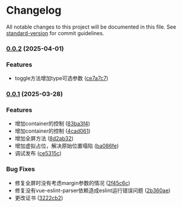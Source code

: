 # Changelog

All notable changes to this project will be documented in this file. See [standard-version](https://github.com/conventional-changelog/standard-version) for commit guidelines.

### [0.0.2](https://github.com/cdxxiaomao/fullscreen-element/compare/v0.0.1...v0.0.2) (2025-04-01)


### Features

* toggle方法增加type可选参数 ([ce7a7c7](https://github.com/cdxxiaomao/fullscreen-element/commit/ce7a7c7b5c4833cefdd4c727dd682bde4866dcbf))

### [0.0.1](https://github.com/cdxxiaomao/fullscreen-element/compare/v1.0.0...v0.0.1) (2025-03-28)


### Features

* 增加container的控制 ([83ba3f4](https://github.com/cdxxiaomao/fullscreen-element/commit/83ba3f45ff42bfc0e78eb9558490826e3251ec72))
* 增加container的控制 ([4cad061](https://github.com/cdxxiaomao/fullscreen-element/commit/4cad0615a4d59a74bfa45427dc1e1f6f1bf05c61))
* 增加全屏方法 ([8d2ab32](https://github.com/cdxxiaomao/fullscreen-element/commit/8d2ab32f0346271c2a3bbcd7bec4c5c25a3cbf60))
* 增加虚拟占位，解决原始位置塌陷 ([ba086fe](https://github.com/cdxxiaomao/fullscreen-element/commit/ba086fe2c94082b63c3ca801b08ecfcf06dc2fda))
* 调试发布 ([ce5315c](https://github.com/cdxxiaomao/fullscreen-element/commit/ce5315c52468421fc6639044aacdb477c71bea4f))


### Bug Fixes

* 修复全屏时没有考虑margin参数的情况 ([2f45c6c](https://github.com/cdxxiaomao/fullscreen-element/commit/2f45c6cc19be63430b3af5a5c41171a8d6784862))
* 修复没有vue-eslint-parser依赖造成eslint运行错误问题 ([2b360ae](https://github.com/cdxxiaomao/fullscreen-element/commit/2b360aebb991d7504947110692659aa2e1c5228a))
* 更改证书 ([3222cb2](https://github.com/cdxxiaomao/fullscreen-element/commit/3222cb2789868d24405d3c1323ee942783ed83b6))
